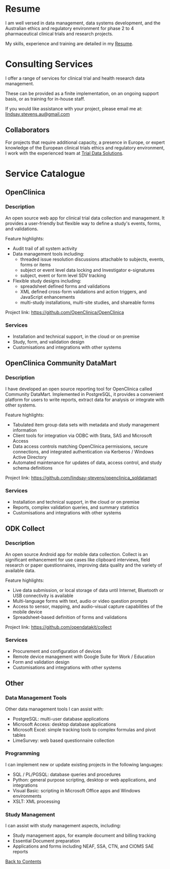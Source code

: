 # Resume
I am well versed in data management, data systems development, and the Australian ethics and regulatory environment for phase 2 to 4 pharmaceutical clinical trials and research projects.

My skills, experience and training are detailed in my [Resume](html/resume.html).


# Consulting Services
I offer a range of services for clinical trial and health research data management. 

These can be provided as a finite implementation, on an ongoing support basis, or as training for in-house staff.

If you would like assistance with your project, please email me at: lindsay.stevens.au@gmail.com


## Collaborators
For projects that require additional capacity, a presence in Europe, or expert knowledge of the European clinical trials ethics and regulatory environment, I work with the experienced team at [Trial Data Solutions](http://www.trialdatasolutions.com/tds/).


# Service Catalogue


## OpenClinica


### Description
An open source web app for clinical trial data collection and management. It provides a user-friendly but flexible way to define a study's events, forms, and validations.

Feature highlights:

- Audit trail of all system activity
- Data management tools including:
    - threaded issue resolution discussions attachable to subjects, events, forms or items
    - subject or event level data locking and Investigator e-signatures
    - subject, event or form level SDV tracking
- Flexible study designs including:
    - spreadsheet defined forms and validations
    - XML defined cross-form validations and action triggers, and JavaScript enhancements
    - multi-study installations, multi-site studies, and shareable forms

Project link: <https://github.com/OpenClinica/OpenClinica>


### Services
- Installation and technical support, in the cloud or on premise
- Study, form, and validation design
- Customisations and integrations with other systems


## OpenClinica Community DataMart


### Description
I have developed an open source reporting tool for OpenClinica called Community DataMart. Implemented in PostgreSQL, it provides a convenient platform for users to write reports, extract data for analysis or integrate with other systems.

Feature highlights:

- Tabulated item group data sets with metadata and study management information
- Client tools for integration via ODBC with Stata, SAS and Microsoft Access
- Data access controls matching OpenClinica permissions, secure connections, and integrated authentication via Kerberos / Windows Active Directory
- Automated maintenance for updates of data, access control, and study schema definitions

Project link: <https://github.com/lindsay-stevens/openclinica_sqldatamart>


### Services
- Installation and technical support, in the cloud or on premise
- Reports, complex validation queries, and summary statistics
- Customisations and integrations with other systems


## ODK Collect


### Description
An open source Android app for mobile data collection. Collect is an significant enhancement for use cases like clipboard interviews, field research or paper questionnaires, improving data quality and the variety of available data. 

Feature highlights:

- Live data submission, or local storage of data until Internet, Bluetooth or USB connectivity is available
- Multi-language forms with text, audio or video question prompts
- Access to sensor, mapping, and audio-visual capture capabilities of the mobile device
- Spreadsheet-based definition of forms and validations

Project link: <https://github.com/opendatakit/collect>


### Services
- Procurement and configuration of devices
- Remote device management with Google Suite for Work / Education
- Form and validation design
- Customisations and integrations with other systems


## Other


### Data Management Tools
Other data management tools I can assist with:

- PostgreSQL: multi-user database applications
- Microsoft Access: desktop database applications
- Microsoft Excel: simple tracking tools to complex formulas and pivot tables
- LimeSurvey: web based questionnaire collection


### Programming
I can implement new or update existing projects in the following languages:

- SQL / PL/PGSQL: database queries and procedures
- Python: general purpose scripting, desktop or web applications, and integrations
- Visual Basic: scripting in Microsoft Office apps and Windows environments
- XSLT: XML processing

### Study Management
I can assist with study management aspects, including:

- Study management apps, for example document and billing tracking
- Essential Document preparation
- Applications and forms including NEAF, SSA, CTN, and CIOMS SAE reports


[Back to Contents](#template-toc-title)


